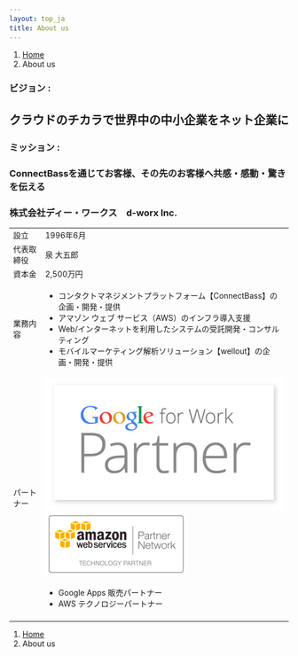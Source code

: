 ```yaml
---
layout: top_ja
title: About us
---
```


<ol class="breadcrumb">
  <li><a href="/">Home</a></li>
  <li class="active">About us</li>
</ol>

### ビジョン :

## クラウドのチカラで世界中の中小企業をネット企業に

### ミッション :

### ConnectBassを通じてお客様、その先のお客様へ共感・感動・驚きを伝える


### 株式会社ディー・ワークス　d-worx Inc.

<div class="table-responsive">
  <table class="table">
    <tr>
	  <td>設立</td>
	  <td>1996年6月</td>
    </tr>
    <tr>
	  <td>代表取締役</td>
	  <td>泉 大五郎</td>
    </tr>
    <tr>
	  <td>資本金</td>
	  <td>2,500万円</td>
    </tr>
    <tr>
	  <td>業務内容</td>
	  <td>
	    <ul>
		  <li>コンタクトマネジメントプラットフォーム【ConnectBass】の企画・開発・提供</li>
		  <li>アマゾン ウェブ サービス（AWS）のインフラ導入支援</li>
		  <li>Web/インターネットを利用したシステムの受託開発・コンサルティング</li>
		  <li>モバイルマーケティング解析ソリューション【wellout】の企画・開発・提供</li>
		</ul>
	  </td>
    </tr>
    <tr>
	  <td>パートナー</td>
	  <td>
		<img src="/assets/img/googleapps/GoogleWork_Partner_v3.png" alt="Google Apps 販売パートナー">
		<img src="/assets/img/apn_logo.png" alt="AWS テクノロジーパートナー">
	    <ul>
		  <li>Google Apps 販売パートナー</li>
		  <li>AWS テクノロジーパートナー</li>
		</ul>
	  </td>
    </tr>
    <tr>
	  <td></td>
	  <td></td>
    </tr>
  </table>
</div>

<ol class="breadcrumb">
  <li><a href="/">Home</a></li>
  <li class="active">About us</li>
</ol>

